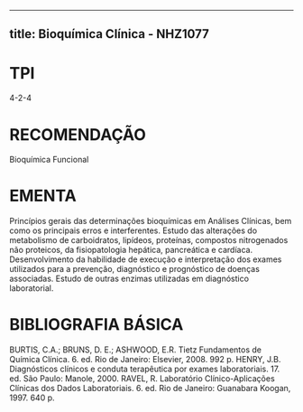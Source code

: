 
---
title: Bioquímica Clínica - NHZ1077 
---

# TPI

4-2-4

# RECOMENDAÇÃO

Bioquímica Funcional

# EMENTA

Princípios gerais das determinações bioquímicas em Análises Clínicas, bem como os principais erros e interferentes. Estudo das alterações do metabolismo de carboidratos, lipídeos, proteínas, compostos nitrogenados não proteicos, da fisiopatologia hepática, pancreática e cardíaca. Desenvolvimento da habilidade de execução e interpretação dos exames utilizados para a prevenção, diagnóstico e prognóstico de doenças associadas. Estudo de outras enzimas utilizadas em diagnóstico laboratorial.

# BIBLIOGRAFIA BÁSICA

BURTIS, C.A.; BRUNS, D. E.; ASHWOOD, E.R. Tietz Fundamentos de Química Clínica. 6. ed. Rio de Janeiro: Elsevier, 2008. 992 p.
HENRY, J.B. Diagnósticos clínicos e conduta terapêutica por exames laboratoriais. 17. ed. São Paulo: Manole, 2000.
RAVEL, R. Laboratório Clínico-Aplicações Clínicas dos Dados Laboratoriais. 6. ed. Rio de Janeiro: Guanabara Koogan, 1997. 640 p.
        